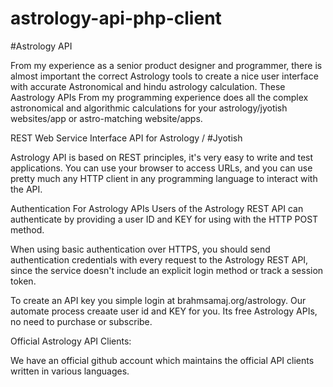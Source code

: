 # astrology-api-php-client
#Astrology API 

From my experience as a senior product designer and programmer, there is almost important  the correct Astrology tools to create a nice user interface with accurate Astronomical and hindu astrology calculation. These Aastrology APIs From my programming experience does all the complex astronomical and algorithmic calculations for your astrology/jyotish websites/app or astro-matching website/apps.

REST Web Service Interface API for Astrology / #Jyotish 

Astrology API is based on REST principles, it's very easy to write and test applications. You can use your browser to access URLs, and you can use pretty much any HTTP client in any programming language to interact with the API.

Authentication For Astrology APIs 
Users of the Astrology REST API can authenticate by providing a user ID and KEY for using with the HTTP POST method. 

When using basic authentication over HTTPS, you should send authentication credentials with every request to the Astrology REST API, since the service doesn't include an explicit login method or track a session token.

To create an API key you simple login at brahmsamaj.org/astrology. Our automate process creaate user id and KEY for you. Its free Astrology APIs, no need to purchase or subscribe.

Official Astrology API Clients:

We have an official github account which maintains the official API clients written in various languages. 
